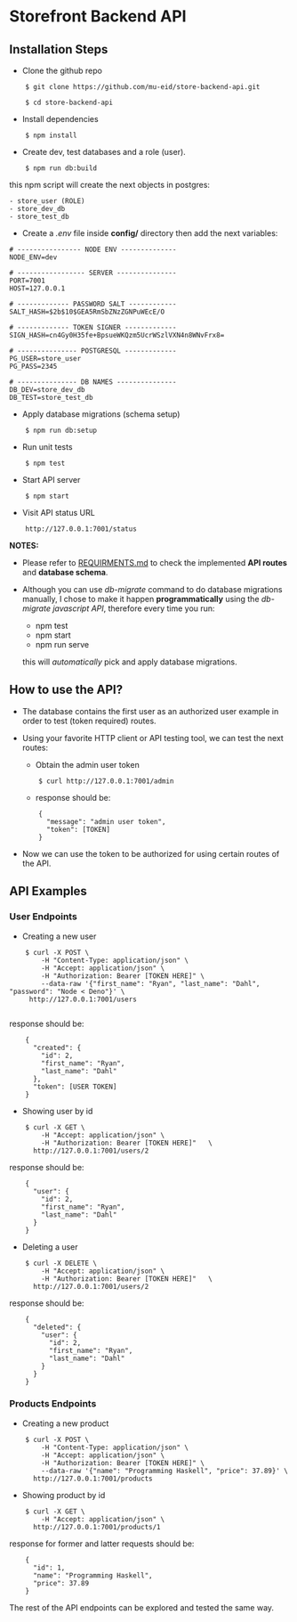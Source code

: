 # Storefront Backend API

## Installation Steps

-   Clone the github repo

```
    $ git clone https://github.com/mu-eid/store-backend-api.git

    $ cd store-backend-api
```

-   Install dependencies

```
    $ npm install
```

-   Create dev, test databases and a role (user).

```
    $ npm run db:build
```

this npm script will create the next objects in postgres:

    - store_user (ROLE)
    - store_dev_db
    - store_test_db

-   Create a _.env_ file inside **config/** directory then add the next variables:

```
# ---------------- NODE ENV --------------
NODE_ENV=dev

# ----------------- SERVER ---------------
PORT=7001
HOST=127.0.0.1

# ------------- PASSWORD SALT ------------
SALT_HASH=$2b$10$GEA5RmSbZNzZGNPuWEcE/O

# ------------- TOKEN SIGNER -------------
SIGN_HASH=cn4Gy0H35fe+BpsueWKQzm5UcrWSzlVXN4n8WNvFrx8=

# --------------- POSTGRESQL -------------
PG_USER=store_user
PG_PASS=2345

# --------------- DB NAMES ---------------
DB_DEV=store_dev_db
DB_TEST=store_test_db
```

-   Apply database migrations (schema setup)

```
    $ npm run db:setup
```

-   Run unit tests

```
    $ npm test
```

-   Start API server

```
    $ npm start
```

-   Visit API status URL

```
    http://127.0.0.1:7001/status
```

**NOTES:**

-   Please refer to [REQUIRMENTS.md](REQUIREMENTS.md) to check the implemented **API routes** and **database schema**.
-   Although you can use _db-migrate_ command to do database migrations manually, I chose to make it happen **programmatically** using the _db-migrate javascript API_, therefore every time you run:

    -   npm test
    -   npm start
    -   npm run serve

    this will _automatically_ pick and apply database migrations.

## How to use the API?

-   The database contains the first user as an authorized user example in order to test (token required) routes.

-   Using your favorite HTTP client or API testing tool, we can test the next routes:

    -   Obtain the admin user token

    ```
        $ curl http://127.0.0.1:7001/admin
    ```

    -   response should be:

    ```
        {
          "message": "admin user token",
          "token": [TOKEN]
        }
    ```

-   Now we can use the token to be authorized for using certain routes of the API.

## API Examples

### User Endpoints

-   Creating a new user

```
    $ curl -X POST \
        -H "Content-Type: application/json" \
        -H "Accept: application/json" \
        -H "Authorization: Bearer [TOKEN HERE]" \
        --data-raw '{"first_name": "Ryan", "last_name": "Dahl", "password": "Node < Deno"}' \
     http://127.0.0.1:7001/users


```

response should be:

```
    {
      "created": {
        "id": 2,
        "first_name": "Ryan",
        "last_name": "Dahl"
      },
      "token": [USER TOKEN]
    }
```

-   Showing user by id

```
    $ curl -X GET \
        -H "Accept: application/json" \
        -H "Authorization: Bearer [TOKEN HERE]"   \
      http://127.0.0.1:7001/users/2
```

response should be:

```
    {
      "user": {
        "id": 2,
        "first_name": "Ryan",
        "last_name": "Dahl"
      }
    }
```

-   Deleting a user

```
    $ curl -X DELETE \
        -H "Accept: application/json" \
        -H "Authorization: Bearer [TOKEN HERE]"   \
      http://127.0.0.1:7001/users/2
```

response should be:

```
    {
      "deleted": {
        "user": {
          "id": 2,
          "first_name": "Ryan",
          "last_name": "Dahl"
        }
      }
    }
```

### Products Endpoints

-   Creating a new product

```
    $ curl -X POST \
        -H "Content-Type: application/json" \
        -H "Accept: application/json" \
        -H "Authorization: Bearer [TOKEN HERE]" \
        --data-raw '{"name": "Programming Haskell", "price": 37.89}' \
      http://127.0.0.1:7001/products

```

-   Showing product by id

```
    $ curl -X GET \
        -H "Accept: application/json" \
      http://127.0.0.1:7001/products/1
```

response for former and latter requests should be:

```
    {
      "id": 1,
      "name": "Programming Haskell",
      "price": 37.89
    }
```

The rest of the API endpoints can be explored and tested the same way.
